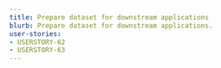```yaml
---
title: Prepare dataset for downstream applications
blurb: Prepare dataset for downstream applications.
user-stories:
- USERSTORY-62
- USERSTORY-63
---
```

